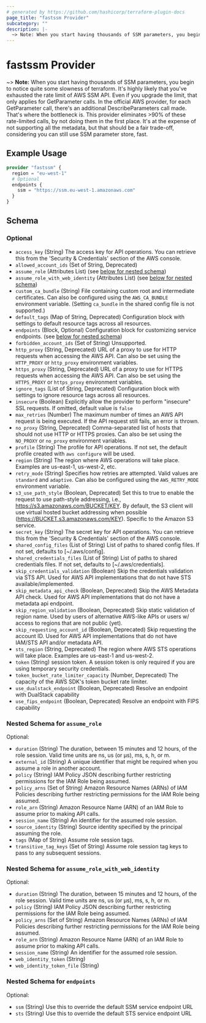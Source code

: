 ```yaml
---
# generated by https://github.com/hashicorp/terraform-plugin-docs
page_title: "fastssm Provider"
subcategory: ""
description: |-
  ~> Note: When you start having thousands of SSM parameters, you begin to notice quite some slowness of terraform. It's highly likely that you've exhausted the rate limit of AWS SSM API. Even if you upgrade the limit, that only applies for GetParameter calls. In the official AWS provider, for each GetParameter call, there's an additional DescribeParameters call made. That's where the bottleneck is. This provider eliminates >90% of these rate-limited calls, by not doing them in the first place. It's at the expense of not supporting all the metadata, but that should be a fair trade-off, considering you can still use SSM parameter store, fast.
---
```


# fastssm Provider

~> **Note:** When you start having thousands of SSM parameters, you begin to notice quite some slowness of terraform. It's highly likely that you've exhausted the rate limit of AWS SSM API. Even if you upgrade the limit, that only applies for GetParameter calls. In the official AWS provider, for each GetParameter call, there's an additional DescribeParameters call made. That's where the bottleneck is. This provider eliminates >90% of these rate-limited calls, by not doing them in the first place. It's at the expense of not supporting all the metadata, but that should be a fair trade-off, considering you can still use SSM parameter store, fast.

## Example Usage

```terraform
provider "fastssm" {
  region = "eu-west-1"
  # Optional
  endpoints {
    ssm = "https://ssm.eu-west-1.amazonaws.com"
  }
}
```

<!-- schema generated by tfplugindocs -->
## Schema

### Optional

- `access_key` (String) The access key for API operations. You can retrieve this
from the 'Security & Credentials' section of the AWS console.
- `allowed_account_ids` (Set of String, Deprecated)
- `assume_role` (Attributes List) (see [below for nested schema](#nestedatt--assume_role))
- `assume_role_with_web_identity` (Attributes List) (see [below for nested schema](#nestedatt--assume_role_with_web_identity))
- `custom_ca_bundle` (String) File containing custom root and intermediate certificates. Can also be configured using the `AWS_CA_BUNDLE` environment variable. (Setting `ca_bundle` in the shared config file is not supported.)
- `default_tags` (Map of String, Deprecated) Configuration block with settings to default resource tags across all resources.
- `endpoints` (Block, Optional) Configuration block for customizing service endpoints. (see [below for nested schema](#nestedblock--endpoints))
- `forbidden_account_ids` (Set of String) Unsupported.
- `http_proxy` (String, Deprecated) URL of a proxy to use for HTTP requests when accessing the AWS API. Can also be set using the `HTTP_PROXY` or `http_proxy` environment variables.
- `https_proxy` (String, Deprecated) URL of a proxy to use for HTTPS requests when accessing the AWS API. Can also be set using the `HTTPS_PROXY` or `https_proxy` environment variables.
- `ignore_tags` (List of String, Deprecated) Configuration block with settings to ignore resource tags across all resources.
- `insecure` (Boolean) Explicitly allow the provider to perform "insecure" SSL requests. If omitted, default value is `false`
- `max_retries` (Number) The maximum number of times an AWS API request is
being executed. If the API request still fails, an error is
thrown.
- `no_proxy` (String, Deprecated) Comma-separated list of hosts that should not use HTTP or HTTPS proxies. Can also be set using the `NO_PROXY` or `no_proxy` environment variables.
- `profile` (String) The profile for API operations. If not set, the default profile
created with `aws configure` will be used.
- `region` (String) The region where AWS operations will take place. Examples
are us-east-1, us-west-2, etc.
- `retry_mode` (String) Specifies how retries are attempted. Valid values are `standard` and `adaptive`. Can also be configured using the `AWS_RETRY_MODE` environment variable.
- `s3_use_path_style` (Boolean, Deprecated) Set this to true to enable the request to use path-style addressing,
i.e., https://s3.amazonaws.com/BUCKET/KEY. By default, the S3 client will
use virtual hosted bucket addressing when possible
(https://BUCKET.s3.amazonaws.com/KEY). Specific to the Amazon S3 service.
- `secret_key` (String) The secret key for API operations. You can retrieve this
from the 'Security & Credentials' section of the AWS console.
- `shared_config_files` (List of String) List of paths to shared config files. If not set, defaults to [~/.aws/config].
- `shared_credentials_files` (List of String) List of paths to shared credentials files. If not set, defaults to [~/.aws/credentials].
- `skip_credentials_validation` (Boolean) Skip the credentials validation via STS API. Used for AWS API implementations that do not have STS available/implemented.
- `skip_metadata_api_check` (Boolean, Deprecated) Skip the AWS Metadata API check. Used for AWS API implementations that do not have a metadata api endpoint.
- `skip_region_validation` (Boolean, Deprecated) Skip static validation of region name. Used by users of alternative AWS-like APIs or users w/ access to regions that are not public (yet).
- `skip_requesting_account_id` (Boolean, Deprecated) Skip requesting the account ID. Used for AWS API implementations that do not have IAM/STS API and/or metadata API.
- `sts_region` (String, Deprecated) The region where AWS STS operations will take place. Examples
are us-east-1 and us-west-2.
- `token` (String) session token. A session token is only required if you are
using temporary security credentials.
- `token_bucket_rate_limiter_capacity` (Number, Deprecated) The capacity of the AWS SDK's token bucket rate limiter.
- `use_dualstack_endpoint` (Boolean, Deprecated) Resolve an endpoint with DualStack capability
- `use_fips_endpoint` (Boolean, Deprecated) Resolve an endpoint with FIPS capability

<a id="nestedatt--assume_role"></a>
### Nested Schema for `assume_role`

Optional:

- `duration` (String) The duration, between 15 minutes and 12 hours, of the role session. Valid time units are ns, us (or µs), ms, s, h, or m.
- `external_id` (String) A unique identifier that might be required when you assume a role in another account.
- `policy` (String) IAM Policy JSON describing further restricting permissions for the IAM Role being assumed.
- `policy_arns` (Set of String) Amazon Resource Names (ARNs) of IAM Policies describing further restricting permissions for the IAM Role being assumed.
- `role_arn` (String) Amazon Resource Name (ARN) of an IAM Role to assume prior to making API calls.
- `session_name` (String) An identifier for the assumed role session.
- `source_identity` (String) Source identity specified by the principal assuming the role.
- `tags` (Map of String) Assume role session tags.
- `transitive_tag_keys` (Set of String) Assume role session tag keys to pass to any subsequent sessions.


<a id="nestedatt--assume_role_with_web_identity"></a>
### Nested Schema for `assume_role_with_web_identity`

Optional:

- `duration` (String) The duration, between 15 minutes and 12 hours, of the role session. Valid time units are ns, us (or µs), ms, s, h, or m.
- `policy` (String) IAM Policy JSON describing further restricting permissions for the IAM Role being assumed.
- `policy_arns` (Set of String) Amazon Resource Names (ARNs) of IAM Policies describing further restricting permissions for the IAM Role being assumed.
- `role_arn` (String) Amazon Resource Name (ARN) of an IAM Role to assume prior to making API calls.
- `session_name` (String) An identifier for the assumed role session.
- `web_identity_token` (String)
- `web_identity_token_file` (String)


<a id="nestedblock--endpoints"></a>
### Nested Schema for `endpoints`

Optional:

- `ssm` (String) Use this to override the default SSM service endpoint URL
- `sts` (String) Use this to override the default STS service endpoint URL
